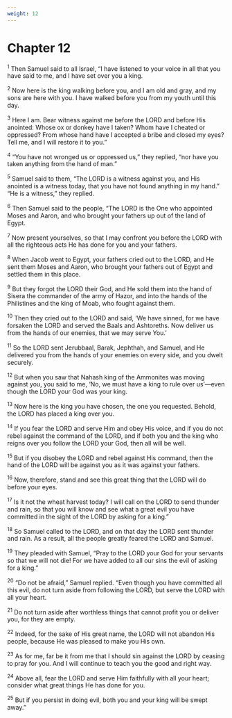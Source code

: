 ```yaml
---
weight: 12
---
```


# Chapter 12

<sup>1</sup> Then Samuel said to all Israel, “I have listened to your voice in all that you have said to me, and I have set over you a king. 

<sup>2</sup> Now here is the king walking before you, and I am old and gray, and my sons are here with you. I have walked before you from my youth until this day. 

<sup>3</sup> Here I am. Bear witness against me before the LORD and before His anointed: Whose ox or donkey have I taken? Whom have I cheated or oppressed? From whose hand have I accepted a bribe and closed my eyes? Tell me, and I will restore it to you.” 

<sup>4</sup> “You have not wronged us or oppressed us,” they replied, “nor have you taken anything from the hand of man.” 

<sup>5</sup> Samuel said to them, “The LORD is a witness against you, and His anointed is a witness today, that you have not found anything in my hand.” “He is a witness,” they replied. 

<sup>6</sup> Then Samuel said to the people, “The LORD is the One who appointed Moses and Aaron, and who brought your fathers up out of the land of Egypt. 

<sup>7</sup> Now present yourselves, so that I may confront you before the LORD with all the righteous acts He has done for you and your fathers. 

<sup>8</sup> When Jacob went to Egypt, your fathers cried out to the LORD, and He sent them Moses and Aaron, who brought your fathers out of Egypt and settled them in this place. 

<sup>9</sup> But they forgot the LORD their God, and He sold them into the hand of Sisera the commander of the army of Hazor, and into the hands of the Philistines and the king of Moab, who fought against them. 

<sup>10</sup> Then they cried out to the LORD and said, ‘We have sinned, for we have forsaken the LORD and served the Baals and Ashtoreths. Now deliver us from the hands of our enemies, that we may serve You.’ 

<sup>11</sup> So the LORD sent Jerubbaal, Barak, Jephthah, and Samuel, and He delivered you from the hands of your enemies on every side, and you dwelt securely. 

<sup>12</sup> But when you saw that Nahash king of the Ammonites was moving against you, you said to me, ‘No, we must have a king to rule over us’—even though the LORD your God was your king. 

<sup>13</sup> Now here is the king you have chosen, the one you requested. Behold, the LORD has placed a king over you. 

<sup>14</sup> If you fear the LORD and serve Him and obey His voice, and if you do not rebel against the command of the LORD, and if both you and the king who reigns over you follow the LORD your God, then all will be well. 

<sup>15</sup> But if you disobey the LORD and rebel against His command, then the hand of the LORD will be against you as it was against your fathers. 

<sup>16</sup> Now, therefore, stand and see this great thing that the LORD will do before your eyes. 

<sup>17</sup> Is it not the wheat harvest today? I will call on the LORD to send thunder and rain, so that you will know and see what a great evil you have committed in the sight of the LORD by asking for a king.” 

<sup>18</sup> So Samuel called to the LORD, and on that day the LORD sent thunder and rain. As a result, all the people greatly feared the LORD and Samuel. 

<sup>19</sup> They pleaded with Samuel, “Pray to the LORD your God for your servants so that we will not die! For we have added to all our sins the evil of asking for a king.” 

<sup>20</sup> “Do not be afraid,” Samuel replied. “Even though you have committed all this evil, do not turn aside from following the LORD, but serve the LORD with all your heart. 

<sup>21</sup> Do not turn aside after worthless things that cannot profit you or deliver you, for they are empty. 

<sup>22</sup> Indeed, for the sake of His great name, the LORD will not abandon His people, because He was pleased to make you His own. 

<sup>23</sup> As for me, far be it from me that I should sin against the LORD by ceasing to pray for you. And I will continue to teach you the good and right way. 

<sup>24</sup> Above all, fear the LORD and serve Him faithfully with all your heart; consider what great things He has done for you. 

<sup>25</sup> But if you persist in doing evil, both you and your king will be swept away.” 


